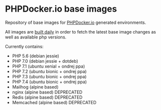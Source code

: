 PHPDocker.io base images
========================

Repository of base images for [PHPDocker.io](http://phpdocker.io) generated environments.

All images are [built daily](https://ci.auronconsulting.co.uk/teams/main/pipelines/phpdocker-base-images) in order to fetch the latest base image changes as well as available php versions. 

Currently contains:
 * PHP 5.6 (debian jessie)
 * PHP 7.0 (debian jessie + dotdeb)
 * PHP 7.1 (ubuntu xenial + ondrej ppa)
 * PHP 7.2 (ubuntu bionic + ondrej ppa)
 * PHP 7.3 (ubuntu bionic + ondrej ppa)
 * PHP 7.4 (ubuntu bionic + ondrej ppa)
 * Mailhog (alpine based)
 * nginx (alpine based) DEPRECATED
 * Redis (alpine based) DEPRECATED
 * Memcached (alpine based) DEPRECATED
